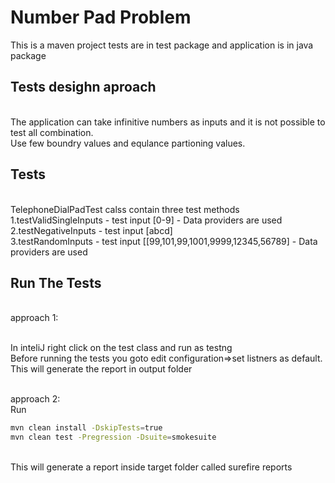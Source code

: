 <h1>Number Pad Problem</h1>

This is a maven project tests are in test package and application is in java package

<h2>Tests desighn aproach</h2>
<br>The application can take infinitive numbers as inputs and it is not possible to test all combination.
<br>Use few boundry values and equlance partioning values.

<h2>Tests</h2>
<br>TelephoneDialPadTest calss contain three test methods
<br>1.testValidSingleInputs - test input [0-9] - Data providers are used
<br>2.testNegativeInputs - test input [abcd]
<br>3.testRandomInputs - test input [[99,101,99,1001,9999,12345,56789] - Data providers are used


<h2>Run The Tests</h2>
<br>approach 1:

<br>In inteliJ right click on the test class and run as testng
<br>Before running the tests you  goto edit configuration=>set listners as default.
<br>This will generate the report in output folder

<br>approach 2:
<br>Run
```bash
mvn clean install -DskipTests=true
mvn clean test -Pregression -Dsuite=smokesuite
```
<br>This will generate a report inside target folder called surefire reports

